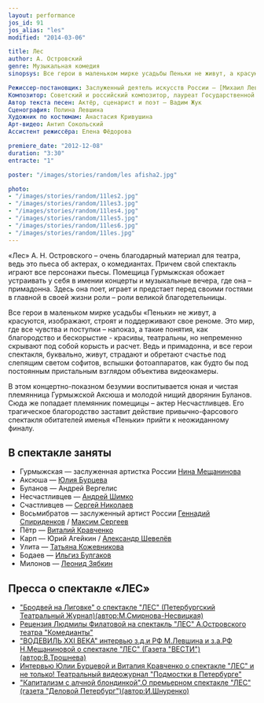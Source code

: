 ```yaml
---
layout: performance
jos_id: 91
jos_alias: "les"
modified: "2014-03-06"

title: Лес
author: А. Островский
genre: Музыкальная комедия
sinopsys: Все герои в маленьком мирке усадьбы Пеньки не живут, а красуются, изображают, строят и поддерживают свое реноме. Это мир, где все чувства и поступки — напоказ, а такие понятия, как благородство и бескорыстие — красивы, театральны, но непременно скрывают под собой корысть и расчет. Ведь и Гурмыжская, и все герои, буквально, живут, страдают и обретают счастье под слепящим светом софитов. Сюда же попадает племянник помещицы — актер Несчастливцев. Его трагическое благородство заставит действие привычно-фарсового спектакля придти к неожиданному финалу.

Режиссер-постановщик: Заслуженный деятель искусств России — [Михаил Левшин](153-mihail-levshin.html)
Композитор: Советский и российский композитор, лауреат Государственной премии СССР — Владимир Дашкевич
Автор текста песен: Актёр, сценарист и поэт — Вадим Жук
Сценография: Полина Левшина
Художник по костюмам: Анастасия Кривушина
Арт-видео: Антип Сокольский
Ассистент режиссёра: Елена Фёдорова

premiere_date: "2012-12-08"
duration: "3:30"
entracte: "1"

poster: "/images/stories/random/les afisha2.jpg"

photo:
- "/images/stories/random/11les2.jpg"
- "/images/stories/random/11les3.jpg"
- "/images/stories/random/11les4.jpg"
- "/images/stories/random/11les5.jpg"
- "/images/stories/random/11les6.jpg"
- "/images/stories/random/11les.jpg"
---
```


«Лес» А. Н. Островского – очень благодарный материал для театра, ведь это пьеса об актерах, о комедиантах. Причем свой спектакль играют все персонажи пьесы. Помещица Гурмыжская обожает устраивать у себя в имении концерты и музыкальные вечера, где она – примадонна. Здесь она поет, играет и предстает перед своими гостями в главной в своей жизни роли – роли великой благодетельницы.

Все герои в маленьком мирке усадьбы «Пеньки» не живут, а красуются, изображают, строят и поддерживают свое реноме. Это мир, где все чувства и поступки – напоказ, а такие понятия, как благородство и бескорыстие - красивы, театральны, но непременно скрывают под собой корысть и расчет. Ведь и примадонна, и все герои спектакля, буквально, живут, страдают и обретают счастье под слепящим светом софитов, вспышки фотоаппаратов, как будто бы под постоянным пристальным взглядом объектива видеокамеры.

В этом концертно-показном безумии воспитывается юная и чистая племянница Гурмыжской Аксюша и молодой нищий дворянин Буланов. Сюда же попадает племянник помещицы – актер Несчастливцев. Его трагическое благородство заставит действие привычно-фарсового спектакля обитателей именья «Пеньки» прийти к неожиданному финалу.


## В спектакле заняты

- Гурмыжская — заслуженная артистка России [Нина Мещанинова](25-mewaninova-nina.html)
- Аксюша — [Юлия Бурцева](78-ylia-burceva.html)
- Буланов — Андрей Вергелис
- Несчастливцев — [Андрей Шимко](302-andrey-shimko.html)
- Счастливцев — [Сергей Николаев](52-sergei-nikolaev.html)
- Восьмибратов — заслуженный артист России [Геннадий Спириденков](27--gennadij-spiridenkov-za-rf.html) / [Максим Сергеев](57-maxsim-sergeev.html)
- Пётр — [Виталий Кравченко](66-vitalii-kravchenko.html)
- Карп — Юрий Агейкин / [Александр Шевелёв](87-aleksandr-shevelov.html)
- Улита — [Татьяна Кожевникова](80-tatiana-kogevnikova.html)
- Бодаев — [Ильгиз Булгаков](77-ilgiz-bulgakov.html)
- Милонов — [Леонид Зябкин](67-leonid-zabkin.html)


## Пресса о спектакле «ЛЕС»

- [ "Бродвей на Лиговке" о спектакле "ЛЕС" (Петербургский Театральный Журнал)(автор:М.Смирнова-Несвицкая)](261-q--q---qq-.html)
- [Рецензия Людмилы Филатовой на спектакль "ЛЕС" А.Островского театра "Комедианты"](255-pressa-premera-les-recenziya.html)
- ["ВОДЕВИЛЬ XXI ВЕКА" интервью з.д.и РФ М.Левшина и з.а.РФ Н.Мещаниновой о спектакле "ЛЕС" (Газета "ВЕСТИ")(автор:В.Трошнева)](254-pressa-premera-les.html)
- [Интервью Юлии Бурцевой и Виталия Кравченко о спектакле "ЛЕС" и не только! Театральный видеожурнал "Подмостки в Петербурге"](251-interviy-les-aksinia-i-petr.html)
- ["Капитализм с алчной блондинкой".О премьерном спектакле "ЛЕС" (газета "Деловой Петербург")(автор:И.Шнуренко)](249-pressa-premera-les-ishnurenko-.html)